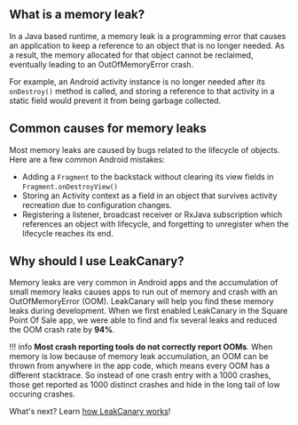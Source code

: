 ## What is a memory leak?

In a Java based runtime, a memory leak is a programming error that causes an application to keep a reference to an object that is no longer needed. As a result, the memory allocated for that object cannot be reclaimed, eventually leading to an OutOfMemoryError crash.

For example, an Android activity instance is no longer needed after its `onDestroy()` method is called, and storing a reference to that activity in a static field would prevent it from being garbage collected.

## Common causes for memory leaks

Most memory leaks are caused by bugs related to the lifecycle of objects. Here are a few common Android mistakes:

* Adding a `Fragment` to the backstack without clearing its view fields in `Fragment.onDestroyView()`
* Storing an Activity context as a field in an object that survives activity recreation due to configuration changes.
* Registering a listener, broadcast receiver or RxJava subscription which references an object with lifecycle, and forgetting to unregister when the lifecycle reaches its end.

## Why should I use LeakCanary?

Memory leaks are very common in Android apps and the accumulation of small memory leaks causes apps to run out of memory and crash with an OutOfMemoryError (OOM). LeakCanary will help you find these memory leaks during development. When we first enabled LeakCanary in the Square Point Of Sale app, we were able to find and fix several leaks and reduced the OOM crash rate by **94%**.

!!! info
    **Most crash reporting tools do not correctly report OOMs**. When memory is low because of memory leak accumulation, an OOM can be thrown from anywhere in the app code, which means every OOM has a different stacktrace. So instead of one crash entry with a 1000 crashes, those get reported as 1000 distinct crashes and hide in the long tail of low occuring crashes.

What's next? Learn [how LeakCanary works](fundamentals-how-leakcanary-works.md)!